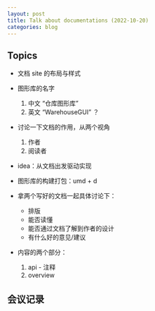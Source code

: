 ```yaml
---
layout: post
title: Talk about documentations (2022-10-20)
categories: blog
---
```


## Topics

- 文档 site 的布局与样式
- 图形库的名字

  1. 中文 “仓库图形库”
  2. 英文 “WarehouseGUI” ？

- 讨论一下文档的作用，从两个视角

  1. 作者
  2. 阅读者

- idea：从文档出发驱动实现

- 图形库的构建打包：umd + d
- 拿两个写好的文档一起具体讨论下：

  - 排版
  - 能否读懂
  - 能否通过文档了解到作者的设计
  - 有什么好的意见/建议

- 内容的两个部分：

  1. api - 注释
  2. overview

## 会议记录